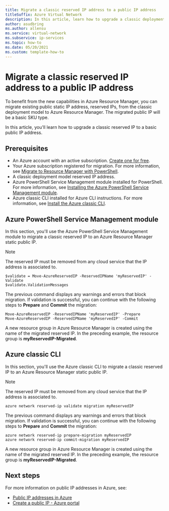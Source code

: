 ```yaml
---
title: Migrate a classic reserved IP address to a public IP address
titleSuffix: Azure Virtual Network
description: In this article, learn how to upgrade a classic deployment model reserved IP to an Azure Resource Manager public IP address.
author: asudbring
ms.author: allensu
ms.service: virtual-network
ms.subservice: ip-services
ms.topic: how-to
ms.date: 05/20/2021
ms.custom: template-how-to 
---
```


# Migrate a classic reserved IP address to a public IP address

To benefit from the new capabilities in Azure Resource Manager, you can migrate existing public static IP address, reserved IPs, from the classic deployment model to Azure Resource Manager.  The migrated public IP will be a basic SKU type. 

In this article, you'll learn how to upgrade a classic reserved IP to a basic public IP address.

## Prerequisites

* An Azure account with an active subscription. [Create one for free](https://azure.microsoft.com/free/?ref=microsoft.com&utm_source=microsoft.com&utm_medium=docs&utm_campaign=visualstudio).
* Your Azure subscription registered for migration. For more information, see [Migrate to Resource Manager with PowerShell](../../virtual-machines/migration-classic-resource-manager-ps.md).
* A classic deployment model reserved IP address.
* Azure PowerShell Service Management module installed for PowerShell. For more information, see [Installing the Azure PowerShell Service Management module](/powershell/azure/servicemanagement/install-azure-ps).
* Azure classic CLI installed for Azure CLI instructions. For more information, see [Install the Azure classic CLI](/cli/azure/install-classic-cli).

## Azure PowerShell Service Management module

In this section, you'll use the Azure PowerShell Service Management module to migrate a classic reserved IP to an Azure Resource Manager static public IP.

> [!NOTE]
> The reserved IP must be removed from any cloud service that the IP address is associated to.

```azurepowershell-interactive
$validate = Move-AzureReservedIP -ReservedIPName 'myReservedIP' -Validate
$validate.ValidationMessages

```

The previous command displays any warnings and errors that block migration. If validation is successful, you can continue with the following steps to **Prepare** and **Commit** the migration:

```azurepowershell-interactive
Move-AzureReservedIP -ReservedIPName 'myReservedIP' -Prepare
Move-AzureReservedIP -ReservedIPName 'myReservedIP' -Commit
```
A new resource group in Azure Resource Manager is created using the name of the migrated reserved IP. In the preceding example, the resource group is **myReservedIP-Migrated**.

## Azure classic CLI

In this section, you'll use the Azure classic CLI to migrate a classic reserved IP to an Azure Resource Manager static public IP.

> [!NOTE]
> The reserved IP must be removed from any cloud service that the IP address is associated to.

```azurecli-interactive
azure network reserved-ip validate migration myReservedIP

```
The previous command displays any warnings and errors that block migration. If validation is successful, you can continue with the following steps to **Prepare** and **Commit** the migration:

```azurecli-interactive
azure network reserved-ip prepare-migration myReservedIP
azure network reserved-ip commit-migration myReservedIP
```
A new resource group in Azure Resource Manager is created using the name of the migrated reserved IP. In the preceding example, the resource group is **myReservedIP-Migrated**.

## Next steps


For more information on public IP addresses in Azure, see:

- [Public IP addresses in Azure](public-ip-addresses.md)
- [Create a public IP - Azure portal](./create-public-ip-portal.md)
